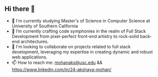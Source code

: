 ## Hi there 👋
- 🔭 I'm currently studying Master's of Science in Computer Science at University of Southern California
- 🌱 I’m currently crafting code symphonies in the realm of Full Stack Development from pixel-perfect front-end artistry to rock-solid back-end architectures.
- 👯 I'm looking to collaborate on projects related to full stack development, leveraging my expertise in creating dynamic and robust web applications.
- 📫 How to reach me: mohanaks@usc.edu && https://www.linkedin.com/in/24-akshaya-mohan/
